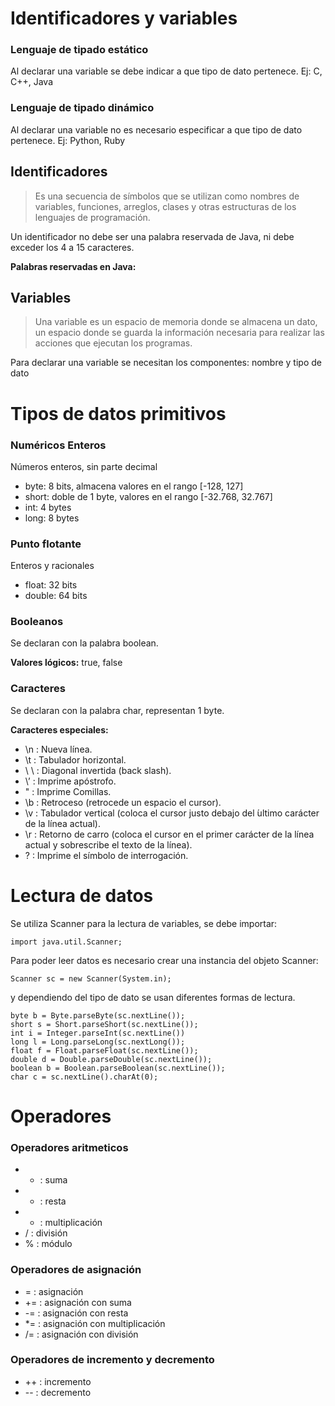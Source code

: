 # Identificadores y variables

### Lenguaje de tipado estático

Al declarar una variable se debe indicar a que tipo de dato pertenece. Ej: C, C++, Java

### Lenguaje de tipado dinámico

Al declarar una variable no es necesario especificar a que tipo de dato pertenece. Ej: Python, Ruby

## Identificadores

> Es una secuencia de símbolos que se utilizan como nombres de variables, funciones, arreglos, clases y otras estructuras de los lenguajes de programación.

Un identificador no debe ser una palabra reservada de Java, ni debe exceder los 4 a 15 caracteres.

**Palabras reservadas en Java:**

## Variables

> Una variable es un espacio de memoria donde se almacena un dato, un espacio donde se guarda la información necesaria para realizar las acciones que ejecutan los programas.

Para declarar una variable se necesitan los componentes: nombre y tipo de dato

# Tipos de datos primitivos

### Numéricos Enteros

Números enteros, sin parte decimal

- byte: 8 bits, almacena valores en el rango [-128, 127]
- short: doble de 1 byte, valores en el rango [-32.768, 32.767]
- int: 4 bytes
- long: 8 bytes

### Punto flotante

Enteros y racionales

- float: 32 bits
- double: 64 bits

### Booleanos

Se declaran con la palabra boolean.

**Valores lógicos:** true, false

### Caracteres

Se declaran con la palabra char, representan 1 byte.

**Caracteres especiales:**

- \n : Nueva línea.
- \t : Tabulador horizontal.
- \ \ : Diagonal invertida (back slash).
- \’ : Imprime apóstrofo.
- \" : Imprime Comillas.
- \b : Retroceso (retrocede un espacio el cursor).
- \v : Tabulador vertical (coloca el cursor justo debajo del ́ultimo carácter de la línea actual).
- \r : Retorno de carro (coloca el cursor en el primer carácter de la línea actual y sobrescribe el texto de la línea).
- \? : Imprime el símbolo de interrogación.

# Lectura de datos

Se utiliza Scanner para la lectura de variables, se debe importar:

```
import java.util.Scanner;
```

Para poder leer datos es necesario crear una instancia del objeto Scanner:

```
Scanner sc = new Scanner(System.in);
```

y dependiendo del tipo de dato se usan diferentes formas de lectura.

```
byte b = Byte.parseByte(sc.nextLine());
short s = Short.parseShort(sc.nextLine());
int i = Integer.parseInt(sc.nextLine())
long l = Long.parseLong(sc.nextLong());
float f = Float.parseFloat(sc.nextLine());
double d = Double.parseDouble(sc.nextLine());
boolean b = Boolean.parseBoolean(sc.nextLine());
char c = sc.nextLine().charAt(0);

```

# Operadores

### Operadores aritmeticos

- - : suma
- - : resta
- - : multiplicación
- / : división
- % : módulo

### Operadores de asignación

- = : asignación
- += : asignación con suma
- -= : asignación con resta
- \*= : asignación con multiplicación
- /= : asignación con división

### Operadores de incremento y decremento

- ++ : incremento
- -- : decremento
